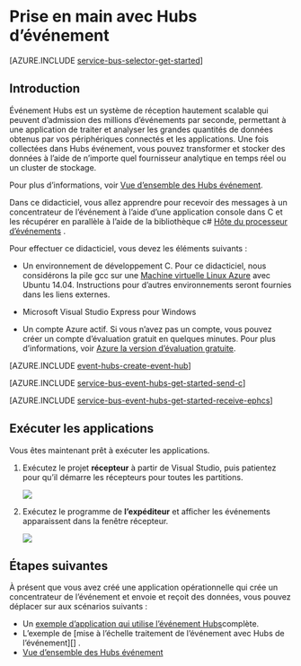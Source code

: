 <properties
    pageTitle="Prise en main avec Hubs événement en C et c# | Microsoft Azure"
    description="Suivez ce didacticiel pour commencer à utiliser Azure événement Hubs ; envoi d’événements C et la réception de bordure en c# à l’aide de la EventProcessorHost."
    services="event-hubs"
    documentationCenter=""
    authors="jtaubensee"
    manager="timlt"
    editor=""/>

<tags
    ms.service="event-hubs"
    ms.workload="na"
    ms.tgt_pltfrm="c"
    ms.devlang="csharp"
    ms.topic="article"
    ms.date="08/16/2016"
    ms.author="jotaub;sethm"/>

# <a name="get-started-with-event-hubs"></a>Prise en main avec Hubs d’événement

[AZURE.INCLUDE [service-bus-selector-get-started](../../includes/service-bus-selector-get-started.md)]

## <a name="introduction"></a>Introduction

Événement Hubs est un système de réception hautement scalable qui peuvent d’admission des millions d’événements par seconde, permettant à une application de traiter et analyser les grandes quantités de données obtenus par vos périphériques connectés et les applications. Une fois collectées dans Hubs événement, vous pouvez transformer et stocker des données à l’aide de n’importe quel fournisseur analytique en temps réel ou un cluster de stockage.

Pour plus d’informations, voir [Vue d’ensemble des Hubs événement][].

Dans ce didacticiel, vous allez apprendre pour recevoir des messages à un concentrateur de l’événement à l’aide d’une application console dans C et les récupérer en parallèle à l’aide de la bibliothèque c# [Hôte du processeur d’événements][] .

Pour effectuer ce didacticiel, vous devez les éléments suivants :

+ Un environnement de développement C. Pour ce didacticiel, nous considérons la pile gcc sur une [Machine virtuelle Linux Azure](../virtual-machines/virtual-machines-linux-quick-create-cli.md) avec Ubuntu 14.04. Instructions pour d’autres environnements seront fournies dans les liens externes.

+ Microsoft Visual Studio Express pour Windows

+ Un compte Azure actif. Si vous n’avez pas un compte, vous pouvez créer un compte d’évaluation gratuit en quelques minutes. Pour plus d’informations, voir [Azure la version d’évaluation gratuite](https://azure.microsoft.com/pricing/free-trial/).

[AZURE.INCLUDE [event-hubs-create-event-hub](../../includes/event-hubs-create-event-hub.md)]

[AZURE.INCLUDE [service-bus-event-hubs-get-started-send-c](../../includes/service-bus-event-hubs-get-started-send-c.md)]

[AZURE.INCLUDE [service-bus-event-hubs-get-started-receive-ephcs](../../includes/service-bus-event-hubs-get-started-receive-ephcs.md)]

## <a name="run-the-applications"></a>Exécuter les applications

Vous êtes maintenant prêt à exécuter les applications.

1.  Exécutez le projet **récepteur** à partir de Visual Studio, puis patientez pour qu’il démarre les récepteurs pour toutes les partitions.

    ![][21]

2.  Exécutez le programme de **l’expéditeur** et afficher les événements apparaissent dans la fenêtre récepteur.

    ![][24]

## <a name="next-steps"></a>Étapes suivantes

À présent que vous avez créé une application opérationnelle qui crée un concentrateur de l’événement et envoie et reçoit des données, vous pouvez déplacer sur aux scénarios suivants :

- Un [exemple d’application qui utilise l’événement Hubs][]complète.
- L’exemple de [mise à l’échelle traitement de l’événement avec Hubs de l’événement][] .
- [Vue d’ensemble des Hubs événement][]

<!-- Images. -->
[21]: ./media/event-hubs-c-ephcs-getstarted/run-csharp-ephcs1.png
[24]: ./media/event-hubs-c-ephcs-getstarted/receive-eph-c.png

<!-- Links -->
[Azure classic portal]: https://manage.windowsazure.com/
[Hôte du processeur d’événements]: https://www.nuget.org/packages/Microsoft.Azure.ServiceBus.EventProcessorHost
[Vue d’ensemble des Hubs événement]: event-hubs-overview.md
[exemple d’application qui utilise l’événement Hubs]: https://code.msdn.microsoft.com/Service-Bus-Event-Hub-286fd097
[Évoluer de traitement de l’événement avec Hubs d’événement]: https://code.msdn.microsoft.com/Service-Bus-Event-Hub-45f43fc3

